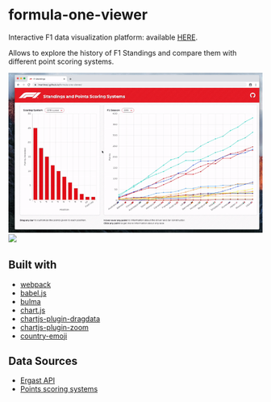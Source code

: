 # formula-one-viewer

Interactive F1 data visualization platform: available [HERE](https://imartinezl.github.io/formula-one-viewer/). 

Allows to explore the history of F1 Standings and compare them with different point scoring systems.

![](docs/Video_2.gif)
![](docs/Video_1.gif)

## Built with

- [webpack](https://webpack.js.org/)
- [babel.js](https://babeljs.io/)
- [bulma](https://bulma.io/)
- [chart.js](https://www.chartjs.org/)
- [chartjs-plugin-dragdata](https://github.com/chrispahm/chartjs-plugin-dragdata)
- [chartjs-plugin-zoom](https://github.com/chartjs/chartjs-plugin-zoom)
- [country-emoji](https://github.com/meeDamian/country-emoji)

## Data Sources

- [Ergast API](http://ergast.com/mrd/)
- [Points scoring systems](https://en.wikipedia.org/wiki/List_of_Formula_One_World_Championship_points_scoring_systems)



